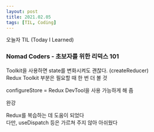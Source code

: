 ```yaml
---
layout: post
title: 2021.02.05
tags: [TIL, Coding]
---
```


오늘자 TIL (Today I Learned)
### Nomad Coders - 초보자를 위한 리덕스 101

Toolkit을 사용하면 state를 변화시켜도 괜찮다. (createReducer)  
Redux Toolkit 부분은 필요할 때 한 번 더 볼 것

configureStore = Redux DevTool을 사용 가능하게 해 줌

완강

Redux를 복습하는 데 도움이 되었다  
다만, useDispatch 등은 가르쳐 주지 않아 아쉬웠다